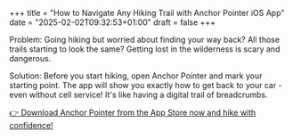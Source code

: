 +++
title = "How to Navigate Any Hiking Trail with Anchor Pointer iOS App"
date = "2025-02-02T09:32:53+01:00"
draft = false
+++

Problem:
Going hiking but worried about finding your way back? All those trails starting to look the same? Getting lost in the wilderness is scary and dangerous.

Solution:
Before you start hiking, open Anchor Pointer and mark your starting point. The app will show you exactly how to get back to your car - even without cell service! It's like having a digital trail of breadcrumbs.

[👉 Download Anchor Pointer from the App Store now and hike with confidence!](https://apps.apple.com/us/app/gps-navigation-hiking-compass/id791684332)